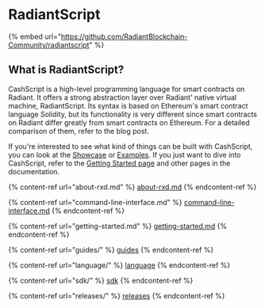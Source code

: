 # RadiantScript

{% embed url="https://github.com/RadiantBlockchain-Community/radiantscript" %}

## What is RadiantScript?

CashScript is a high-level programming language for smart contracts on Radiant. It offers a strong abstraction layer over Radiant' native virtual machine, RadiantScript. Its syntax is based on Ethereum's smart contract language Solidity, but its functionality is very different since smart contracts on Radiant differ greatly from smart contracts on Ethereum. For a detailed comparison of them, refer to the blog post.

If you're interested to see what kind of things can be built with CashScript, you can look at the [Showcase](language/examples.md) or [Examples](language/examples.md). If you just want to dive into CashScript, refer to the [Getting Started page](getting-started.md) and other pages in the documentation.

{% content-ref url="about-rxd.md" %}
[about-rxd.md](about-rxd.md)
{% endcontent-ref %}

{% content-ref url="command-line-interface.md" %}
[command-line-interface.md](command-line-interface.md)
{% endcontent-ref %}

{% content-ref url="getting-started.md" %}
[getting-started.md](getting-started.md)
{% endcontent-ref %}

{% content-ref url="guides/" %}
[guides](guides/)
{% endcontent-ref %}

{% content-ref url="language/" %}
[language](language/)
{% endcontent-ref %}

{% content-ref url="sdk/" %}
[sdk](sdk/)
{% endcontent-ref %}

{% content-ref url="releases/" %}
[releases](releases/)
{% endcontent-ref %}
